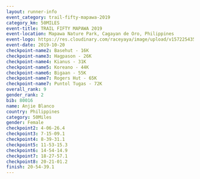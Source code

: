 ```yaml
---
layout: runner-info 
event_category: trail-fifty-mapawa-2019 
category_km: 50MILES 
event-title: TRAIL FIFTY MAPAWA 2019 
event-location: Mapawa Nature Park, Cagayan de Oro, Philippines 
event-logo: https://res.cloudinary.com/raceyaya/image/upload/v1572254355/logo/trail-fifty-mapawa_fizjmb.jpg 
event-date: 2019-10-20 
checkpoint-name2: Basehut - 16K 
checkpoint-name3: Hagpason - 26K 
checkpoint-name4: Kianus - 31K 
checkpoint-name5: Koreano - 44K 
checkpoint-name6: Bigaan - 55K 
checkpoint-name7: Rogers Hut - 65K 
checkpoint-name7: Puntol Tugas - 72K 
overall_rank: 9
gender_rank: 2
bib: 80016
name: Anjie Blanco
country: Philippines
category: 50Miles
gender: Female
checkpoint2: 4-06-26.4
checkpoint3: 7-15-09.1
checkpoint4: 8-39-31.1
checkpoint5: 11-53-15.3
checkpoint6: 14-54-14.9
checkpoint7: 18-27-57.1
checkpoint8: 20-21-01.2
finish: 20-54-39.1
---
```

